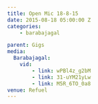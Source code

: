 ```yaml
---
title: Open Mic 18-8-15
date: 2015-08-18 05:00:00 Z
categories:
    - barabajagal

parent: Gigs
media:
  Barabajagal:
    vid:
        - link: wPBl4z_g2bM
        - link: 31-uYM21yLw
        - link: M5R_6TO_0a8
venue: Refuel
---
```


